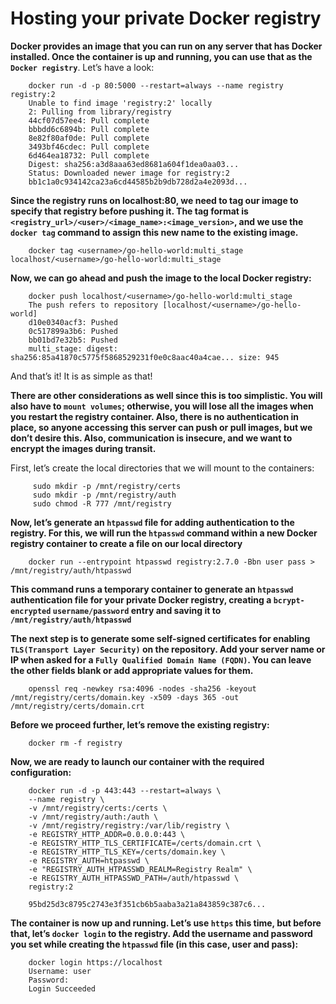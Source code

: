 # Hosting your private Docker registry

**Docker provides an image that you can run on any server that has Docker installed. Once the container is up and running, you can use that as the `Docker registry`**. Let’s have a look:
```shell
    docker run -d -p 80:5000 --restart=always --name registry registry:2
    Unable to find image 'registry:2' locally
    2: Pulling from library/registry
    44cf07d57ee4: Pull complete 
    bbbdd6c6894b: Pull complete 
    8e82f80af0de: Pull complete 
    3493bf46cdec: Pull complete 
    6d464ea18732: Pull complete 
    Digest: sha256:a3d8aaa63ed8681a604f1dea0aa03...
    Status: Downloaded newer image for registry:2
    bb1c1a0c934142ca23a6cd44585b2b9db728d2a4e2093d...
```

**Since the registry runs on localhost:80, we need to tag our image to specify that registry before pushing it. The tag format is `<registry_url>/<user>/<image_name>:<image_version>`, and we use the `docker tag` command to assign this new name to the existing image.**

```shell
    docker tag <username>/go-hello-world:multi_stage localhost/<username>/go-hello-world:multi_stage
```

**Now, we can go ahead and push the image to the local Docker registry:**

```shell
    docker push localhost/<username>/go-hello-world:multi_stage
    The push refers to repository [localhost/<username>/go-hello-world]
    d10e0340acf3: Pushed 
    0c517899a3b6: Pushed 
    bb01bd7e32b5: Pushed 
    multi_stage: digest: sha256:85a41870c5775f5868529231f0e0c8aac40a4cae... size: 945
```
And that’s it! It is as simple as that!

**There are other considerations as well since this is too simplistic. You will also have to `mount volumes`; otherwise, you will lose all the images when you restart the registry container. Also, there is no authentication in place, so anyone accessing this server can push or pull images, but we don’t desire this. Also, communication is insecure, and we want to encrypt the images during transit.**

First, let’s create the local directories that we will mount to the containers:
```shell
     sudo mkdir -p /mnt/registry/certs
     sudo mkdir -p /mnt/registry/auth
     sudo chmod -R 777 /mnt/registry
```

**Now, let’s generate an `htpasswd` file for adding authentication to the registry. For this, we will run the `htpasswd` command within a new Docker registry container to create a file on our local directory**
```shell
    docker run --entrypoint htpasswd registry:2.7.0 -Bbn user pass > /mnt/registry/auth/htpasswd
```
**This command runs a temporary container to generate an `htpasswd` authentication file for your private Docker registry, creating a `bcrypt-encrypted` `username/password` entry and saving it to `/mnt/registry/auth/htpasswd`**

**The next step is to generate some self-signed certificates for enabling `TLS(Transport Layer Security)` on the repository. Add your server name or IP when asked for a `Fully Qualified Domain Name (FQDN)`. You can leave the other fields blank or add appropriate values for them.**

```shell
    openssl req -newkey rsa:4096 -nodes -sha256 -keyout /mnt/registry/certs/domain.key -x509 -days 365 -out /mnt/registry/certs/domain.crt
```

**Before we proceed further, let’s remove the existing registry:**
```shell
    docker rm -f registry
```

**Now, we are ready to launch our container with the required configuration:**
```shell
    docker run -d -p 443:443 --restart=always \
    --name registry \
    -v /mnt/registry/certs:/certs \
    -v /mnt/registry/auth:/auth \
    -v /mnt/registry/registry:/var/lib/registry \
    -e REGISTRY_HTTP_ADDR=0.0.0.0:443 \
    -e REGISTRY_HTTP_TLS_CERTIFICATE=/certs/domain.crt \
    -e REGISTRY_HTTP_TLS_KEY=/certs/domain.key \
    -e REGISTRY_AUTH=htpasswd \
    -e "REGISTRY_AUTH_HTPASSWD_REALM=Registry Realm" \
    -e REGISTRY_AUTH_HTPASSWD_PATH=/auth/htpasswd \
    registry:2

    95bd25d3c8795c2743e3f351cb6b5aaba3a21a843859c387c6...
```

**The container is now up and running. Let’s use `https` this time, but before that, let’s `docker login` to the registry. Add the username and password you set while creating the `htpasswd` file (in this case, user and pass):**

```shell
    docker login https://localhost
    Username: user
    Password: 
    Login Succeeded

```